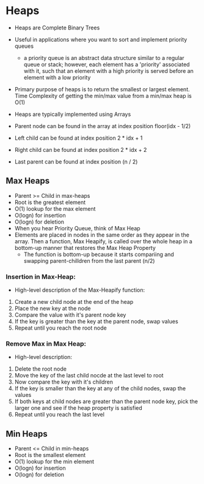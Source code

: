 # Heaps

* Heaps are Complete Binary Trees

* Useful in applications where you want to sort and implement priority queues
  * a priority queue is an abstract data structure similar to a regular queue or stack; however, each element has a 'priority' associated with it, such that an element with a high priority is served before an element with a low priority

* Primary purpose of heaps is to return the smallest or largest element. Time Complexity of getting the min/max value from a min/max heap is O(1)

* Heaps are typically implemented using Arrays
* Parent node can be found in the array at index position floor(idx - 1/2) 
* Left child can be found at index position 2 * idx + 1
* Right child can be found at index position 2 * idx + 2
* Last parent can be found at index position (n / 2)

## Max Heaps

* Parent >= Child in max-heaps
* Root is the greatest element
* O(1) lookup for the max element
* O(logn) for insertion
* O(logn) for deletion
* When you hear Priority Queue, think of Max Heap
* Elements are placed in nodes in the same order as they appear in the array. Then a function, Max Heapify, is called over the whole heap in a bottom-up manner that restores the Max Heap Property
  * The function is bottom-up because it starts compariing and swapping parent-chilldren from the last parent (n/2)

### Insertion in Max-Heap:

* High-level description of the Max-Heapify function:

1. Create a new child node at the end of the heap
2. Place the new key at the node
3. Compare the value with it's parent node key
4. If the key is greater than the key at the parent node, swap values
5. Repeat until you reach the root node

### Remove Max in Max Heap:

* High-level description:

1. Delete the root node
2. Move the key of the last child nocde at the last level to root
3. Now compare the key with it's children
4. If the key is smaller than the key at any of the child nodes, swap the values
5. If both keys at child nodes are greater than the parent node key, pick the larger one and see if the heap property is satisfied
6. Repeat until you reach the last level

## Min Heaps

* Parent <= Child in min-heaps
* Root is the smallest element
* O(1) lookup for the min element
* O(logn) for insertion
* O(logn) for deletion

